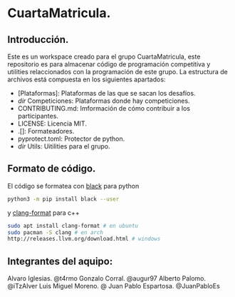 # CuartaMatricula.

## Introducción.
Este es un workspace creado para el grupo CuartaMatricula, este repositorio es para almacenar código de programación competitiva y utilities relaccionados con la programación de este grupo. La estructura de archivos está compuesta en los siguientes apartados:
  * [Plataformas]:       Plataformas de las que se sacan los desafíos.
  * _dir_ Competiciones: Plataformas donde hay competiciones.
  * CONTRIBUTING.md:     Imformación de cómo contribuir a los participantes.
  * LICENSE:             Licencia MIT.
  * .[]:                 Formateadores.
  * pyprotect.toml:      Protector de python.
  * _dir_ Utils:         Uitilities para el grupo.
  
## Formato de código.
El código se formatea con [black](https://github.com/psf/) para python
```bash
python3 -m pip install black --user
```
y [clang-format](https://clang.llvm.org/docs/ClangFormat.html) para c++
```bash
sudo apt install clang-format # en ubuntu
sudo pacman -S clang # en arch
http://releases.llvm.org/download.html # windows
```

## Integrantes del aquipo:
Alvaro Iglesias.
@t4rmo
Gonzalo Corral.
@augur97
Alberto Palomo.
@iTzAlver
Luis Miguel Moreno.
@
Juan Pablo Espartosa.
@JuanPabloEs
